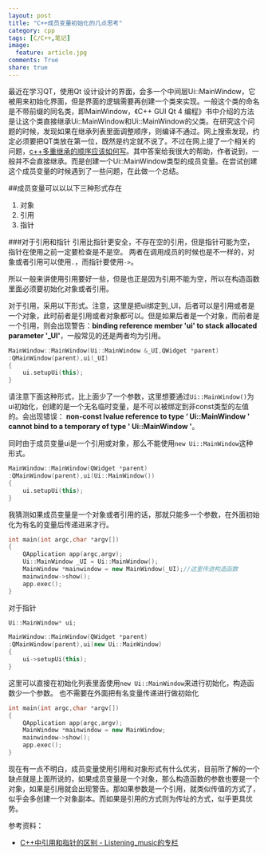 ```yaml
---
layout: post
title: "C++成员变量初始化的几点思考"
category: cpp
tags: [C/C++,笔记]
image:
  feature: article.jpg
comments: True
share: true
---
```




最近在学习QT，使用Qt 设计设计的界面，会多一个中间层Ui::MainWindow，它被用来初始化界面，但是界面的逻辑需要再创建一个类来实现。一般这个类的命名是不带前缀的同名类，即MainWindow，《C++ GUI Qt 4 编程》书中介绍的方法是让这个类直接继承Ui::MainWindow和Ui::MainWindow的父类。在研究这个问题的时候，发现如果在继承列表里面调整顺序，则编译不通过。网上搜索发现，约定必须要把QT类放在第一位，既然是约定就不说了。不过在网上提了一个相关的问题，[c++多重继承的顺序应该如何写](http://segmentfault.com/q/1010000002741153)。其中答案给我很大的帮助，作者说到，一般并不会直接继承。而是创建一个Ui::MainWindow类型的成员变量。在尝试创建这个成员变量的时候遇到了一些问题，在此做一个总结。



##成员变量可以以以下三种形式存在
1. 对象
2. 引用
3. 指针


###对于引用和指针
引用比指针更安全，不存在空的引用，但是指针可能为空，指针在使用之前一定要检查是不是空。
两者在调用成员的时候也是不一样的，对象或者引用可以使用`.`，而指针要使用`->`。


所以一般来讲使用引用要好一些，但是也正是因为引用不能为空，所以在构造函数里面必须要初始化对象或者引用。

对于引用，采用以下形式。注意，这里是把ui绑定到_UI，后者可以是引用或者是一个对象，此时前者是引用或者对象都可以。但是如果后者是一个对象，而前者是一个引用，则会出现警告：**binding reference member 'ui' to stack allocated parameter '_UI'**，一般常见的还是两者均为引用。

```cpp
MainWindow::MainWindow(Ui::MainWindow &_UI,QWidget *parent)
:QMainWindow(parent),ui(_UI)
{
    ui.setupUi(this);
}
```

请注意下面这种形式，比上面少了一个参数，这里想要通过`Ui::MainWindow()`为ui初始化，创建的是一个无名临时变量，是不可以被绑定到非const类型的左值的。会出现错误：
**non-const lvalue reference to type ‘
Ui::MainWindow ' cannot bind to a temporary of type '
Ui::MainWindow '**。

同时由于成员变量ui是一个引用或对象，那么不能使用`new Ui::MainWindow`这种形式。

```cpp
MainWindow::MainWindow(QWidget *parent)
:QMainWindow(parent),ui(Ui::MainWindow())
{
    ui.setupUi(this);
}
```


我猜测如果成员变量是一个对象或者引用的话，那就只能多一个参数，在外面初始化为有名的变量后传递进来才行。

```cpp
int main(int argc,char *argv[])
{
    QApplication app(argc,argv);
    Ui::MainWindow _UI = Ui::MainWindow();
    MainWindow *mainwindow = new MainWindow(_UI);//这里传进构造函数
    mainwindow->show();
    app.exec();
}
```


对于指针
```cpp
Ui::MainWindow* ui;
```

```cpp
MainWindow::MainWindow(QWidget *parent)
:QMainWindow(parent),ui(new Ui::MainWindow)
{
    ui->setupUi(this);
}
```

这里可以直接在初始化列表里面使用`new Ui::MainWindow`来进行初始化，构造函数少一个参数。
也不需要在外面把有名变量传递进行做初始化

```cpp
int main(int argc,char *argv[])
{
    QApplication app(argc,argv);
    MainWindow *mainwindow = new MainWindow;
    mainwindow->show();
    app.exec();
}
```

现在有一点不明白，成员变量使用引用和对象形式有什么优劣，目前所了解的一个缺点就是上面所说的，如果成员变量是一个对象，那么构造函数的参数也要是一个对象，如果是引用就会出现警告。那如果参数是一个引用，就类似传值的方式了，似乎会多创建一个对象副本。而如果是引用的方式则为传址的方式，似乎更具优势。



参考资料：

- [C++中引用和指针的区别 - Listening_music的专栏](http://blog.csdn.net/listening_music/article/details/6921608)
